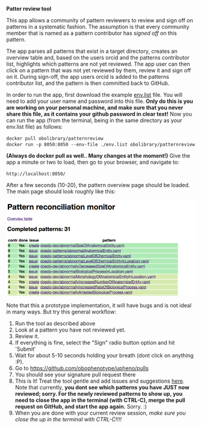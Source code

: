**Patter review tool**

This app allows a community of pattern reviewers to review and sign off on patterns in a systematic fashion. The assumption is that every community member that is named as a pattern contributor has *signed off* on this pattern. 

The app parses all patterns that exist in a target directory, creates an overview table and, based on the users orcid and the patterns contributor list, highlights which patterns are not yet reviewed. The app user can then click on a pattern that was not yet reviewed by them, review it and sign off on it. During sign-off, the app users orcid is added to the patterns contributor list, and the pattern is then committed back to GitHub.

In order to run the app, first download the example [env.list](url) file. You will need to add your user name and password into this file. **Only do this is you are working on your personal machine, and make sure that you never share this file, as it contains your github password in clear text!** Now you can run the app (from the terminal, being in the same directory as your env.list file) as follows:

```
docker pull obolibrary/patternreview
docker run -p 8050:8050 --env-file ./env.list obolibrary/patternreview
``` 

**(Always do docker pull as well.. Many changes at the moment!)**
Give the app a minute or two to load, then go to your browser, and navigate to:

```
http://localhost:8050/
```

After a few seconds (10-20), the pattern overview page should be loaded. The main page should look roughly like this:

![Screenshot of app](https://raw.githubusercontent.com/obophenotype/pattern-review/master/resources/screenshot.png)


Note that this a prototype implementation, it will have bugs and is not ideal in many ways. But try this general workflow:

1. Run the tool as described above 
2. Look at a pattern you have not reviewed yet. 
3. Review it. 
4. If everything is fine, select the "Sign" radio button option and hit 'Submit'
5. Wait for about 5-10 seconds holding your breath (dont click on anything :P). 
6. Go to https://github.com/obophenotype/upheno/pulls
7. You should see your signature pull request there
8. This is it! Treat the tool gentle and add issues and suggestions [here](https://github.com/obophenotype/pattern-review/issues). Note that currently, **you dont see which patterns you have JUST now reviewed; sorry. For the newly reviewed patterns to show up, you need to close the app in the terminal (with CTRL-C), merge the pull request on GitHub, and start the app again.** Sorry. :)
9. When you are done with your current review session, *make sure you close the up in the terminal with CTRL-C!!!!*
